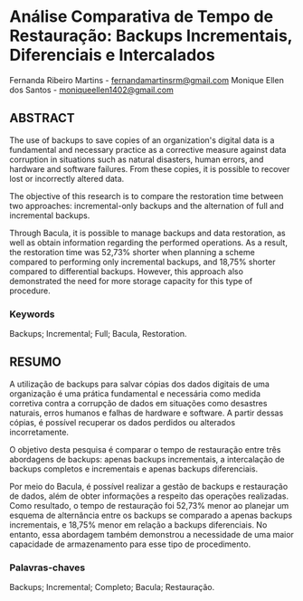# Análise Comparativa de Tempo de Restauração: Backups Incrementais, Diferenciais e Intercalados

Fernanda Ribeiro Martins - fernandamartinsrm@gmail.com
Monique Ellen dos Santos - moniqueellen1402@gmail.com

## ABSTRACT

The use of backups to save copies of an organization's digital data is a fundamental and necessary practice as a corrective measure against data corruption in situations such as natural disasters, human errors, and hardware and software failures. From these copies, it is possible to recover lost or incorrectly altered data.

The objective of this research is to compare the restoration time between two approaches: incremental-only backups and the alternation of full and incremental backups.

Through Bacula, it is possible to manage backups and data restoration, as well as obtain information regarding the performed operations. As a result, the restoration time was 52,73% shorter when planning a scheme compared to performing only incremental backups, and 18,75% shorter compared to differential backups. However, this approach also demonstrated the need for more storage capacity for this type of procedure.

### Keywords
Backups; Incremental; Full; Bacula, Restoration.

  

## RESUMO

A utilização de backups para salvar cópias dos dados digitais de uma organização é uma prática fundamental e necessária como medida corretiva contra a corrupção de dados em situações como desastres naturais, erros humanos e falhas de hardware e software. A partir dessas cópias, é possível recuperar os dados perdidos ou alterados incorretamente.

O objetivo desta pesquisa é comparar o tempo de restauração entre três abordagens de backups: apenas backups incrementais, a intercalação de backups completos e incrementais e apenas backups diferenciais.

Por meio do Bacula, é possível realizar a gestão de backups e restauração de dados, além de obter informações a respeito das operações realizadas. Como resultado, o tempo de restauração foi 52,73% menor ao planejar um esquema de alternância entre os backups se comparado a apenas backups incrementais, e 18,75% menor em relação a backups diferenciais. No entanto, essa abordagem também demonstrou a necessidade de uma maior capacidade de armazenamento para esse tipo de procedimento.

### Palavras-chaves

Backups; Incremental; Completo; Bacula; Restauração.
